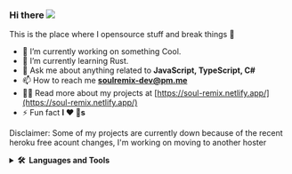 ### Hi there <a href="https://soul-remix.netlify.app/"><img src="https://media.giphy.com/media/hvRJCLFzcasrR4ia7z/giphy.gif" width="25px"></a>
This is the place where I opensource stuff and break things :rofl:

- 🔭 I’m currently working on something Cool.
- 🌱 I’m currently learning Rust.
- 💬 Ask me about anything related to **JavaScript, TypeScript, C#** 
- 📫 How to reach me **soulremix-dev@pm.me** 
- 👨‍💻 Read more about my projects at [https://soul-remix.netlify.app/](https://soul-remix.netlify.app/) 
- ⚡ Fun fact **I &#10084; &#128054;s**

Disclaimer: Some of my projects are currently down because of the recent heroku free acount changes, I'm working on moving to another hoster


<details>
  <summary><b>🛠️&nbsp;&nbsp;Languages&nbsp;and&nbsp;Tools</b></summary>
  <br>
  <p align="left">
    <a
      href="[https://developer.mozilla.org/en-US/docs/Web/JavaScript](https://learn.microsoft.com/en-us/dotnet/csharp/)"
      target="_blank"
      rel="noreferrer"
    >
      <img
        src="https://raw.githubusercontent.com/devicons/devicon/master/icons/csharp/csharp-original.svg"
        alt="C#"
        width="40"
        height="40"
      />
    </a>
    <a
      href="https://developer.mozilla.org/en-US/docs/Web/JavaScript"
      target="_blank"
      rel="noreferrer"
    >
      <img
        src="https://raw.githubusercontent.com/devicons/devicon/master/icons/javascript/javascript-original.svg"
        alt="javascript"
        width="40"
        height="40"
      />
    </a>
    <a href="https://www.typescriptlang.org/" target="_blank" rel="noreferrer">
      <img
        src="https://raw.githubusercontent.com/devicons/devicon/master/icons/typescript/typescript-original.svg"
        alt="typescript"
        width="40"
        height="40"
      />
    </a>
     <a href="https://www.java.com//" target="_blank" rel="noreferrer">
      <img
        src="https://raw.githubusercontent.com/devicons/devicon/master/icons/java/java-original-wordmark.svg"
        alt="Java"
        width="40"
        height="40"
      />
    </a>
    <a href="https://www.python.org" target="_blank" rel="noreferrer">
      <img
        src="https://raw.githubusercontent.com/devicons/devicon/master/icons/python/python-original.svg"
        alt="python"
        width="40"
        height="40"
      />
    </a>
     <a href="https://www.w3.org/html/" target="_blank" rel="noreferrer">
      <img
        src="https://raw.githubusercontent.com/devicons/devicon/master/icons/html5/html5-original-wordmark.svg"
        alt="html5"
        width="40"
        height="40"
      />
    </a>
    <a href="https://www.w3schools.com/css/" target="_blank" rel="noreferrer">
      <img
        src="https://raw.githubusercontent.com/devicons/devicon/master/icons/css3/css3-original-wordmark.svg"
        alt="css3"
        width="40"
        height="40"
      />
    </a>
  </p>

  <p>
    <a href="https://reactjs.org/" target="_blank" rel="noreferrer">
      <img
        src="https://raw.githubusercontent.com/devicons/devicon/master/icons/react/react-original-wordmark.svg"
        alt="react"
        width="40"
        height="40"
      />
    </a>
    <a href="https://reactnative.dev/" target="_blank" rel="noreferrer"> 
      <img 
        src="https://reactnative.dev/img/header_logo.svg" 
        alt="reactnative" 
        width="40" 
        height="40"
       /> 
    </a>
    <a href="https://redux.js.org" target="_blank" rel="noreferrer">
      <img
        src="https://raw.githubusercontent.com/devicons/devicon/master/icons/redux/redux-original.svg"
        alt="redux"
        width="40"
        height="40"
      />
    </a>
    <a href="https://nextjs.org/" target="_blank" rel="noreferrer">
      <img
        src="https://cdn.worldvectorlogo.com/logos/nextjs-2.svg"
        alt="nextjs"
        width="40"
        height="40"
      />
    </a>
    <a href="https://mui.com/" target="_blank" rel="noreferrer">
      <img
        src="https://raw.githubusercontent.com/devicons/devicon/2ae2a900d2f041da66e950e4d48052658d850630/icons/materialui/materialui-original.svg"
        alt="material-ui"
        width="40"
        height="40"
      />
    </a>
    <a href="https://tailwindcss.com/" target="_blank" rel="noreferrer">
      <img
        src="https://www.vectorlogo.zone/logos/tailwindcss/tailwindcss-icon.svg"
        alt="tailwind"
        width="40"
        height="40"
      />
    </a>
    <a href="https://jestjs.io" target="_blank" rel="noreferrer"> 
      <img 
        src="https://www.vectorlogo.zone/logos/jestjsio/jestjsio-icon.svg" 
        alt="jest" 
        width="40" 
        height="40"
      />
    </a>
  </p>
  <p>
     <a href="https://dotnet.microsoft.com/en-us/download" target="_blank" rel="noreferrer">
      <img
        src="https://raw.githubusercontent.com/devicons/devicon/master/icons/dotnetcore/dotnetcore-original.svg"
        alt=".Net"
        width="40"
        height="40"
      />
    </a>
    <a href="https://nodejs.org" target="_blank" rel="noreferrer">
      <img
        src="https://raw.githubusercontent.com/devicons/devicon/master/icons/nodejs/nodejs-original-wordmark.svg"
        alt="nodejs"
        width="40"
        height="40"
      />
    </a>
    <a href="https://expressjs.com" target="_blank" rel="noreferrer">
      <img
        src="https://raw.githubusercontent.com/devicons/devicon/master/icons/express/express-original-wordmark.svg"
        alt="express"
        width="40"
        height="40"
      />
    </a>
    <a href="https://nestjs.com/" target="_blank" rel="noreferrer">
      <img
        src="https://raw.githubusercontent.com/devicons/devicon/master/icons/nestjs/nestjs-plain.svg"
        alt="nestjs"
        width="40"
        height="40"
      />
    </a>
    <a href="https://www.postgresql.org" target="_blank" rel="noreferrer">
      <img
        src="https://raw.githubusercontent.com/devicons/devicon/master/icons/postgresql/postgresql-original-wordmark.svg"
        alt="postgresql"
        width="40"
        height="40"
      />
    </a>
    <a href="https://www.mongodb.com/" target="_blank" rel="noreferrer">
      <img
        src="https://raw.githubusercontent.com/devicons/devicon/master/icons/mongodb/mongodb-original-wordmark.svg"
        alt="mongodb"
        width="40"
        height="40"
      />
    </a>
     <a href="https://azure.microsoft.com/en-us/" target="_blank" rel="noreferrer">
      <img
        src="https://raw.githubusercontent.com/devicons/devicon/master/icons/azure/azure-original-wordmark.svg"
        alt="Azure"
        width="40"
        height="40"
      />
    </a>
     <a href="https://firebase.google.com/" target="_blank" rel="noreferrer">
      <img
        src="https://raw.githubusercontent.com/devicons/devicon/master/icons/firebase/firebase-plain-wordmark.svg"
        alt="Fire base"
        width="40"
        height="40"
      />
    </a>
  </p>
  <p>
    <a href="https://git-scm.com/" target="_blank" rel="noreferrer">
      <img
        src="https://www.vectorlogo.zone/logos/git-scm/git-scm-icon.svg"
        alt="git"
        width="40"
        height="40"
      />
    </a>
    <a href="https://webpack.js.org" target="_blank" rel="noreferrer">
      <img
        src="https://raw.githubusercontent.com/devicons/devicon/d00d0969292a6569d45b06d3f350f463a0107b0d/icons/webpack/webpack-original-wordmark.svg"
        alt="webpack"
        width="40"
        height="40"
      />
    </a>
    <a href="https://www.figma.com/" target="_blank" rel="noreferrer">
      <img
        src="https://www.vectorlogo.zone/logos/figma/figma-icon.svg"
        alt="figma"
        width="40"
        height="40"
      />
    </a>
    <a href="https://postman.com" target="_blank" rel="noreferrer">
      <img
        src="https://www.vectorlogo.zone/logos/getpostman/getpostman-icon.svg"
        alt="postman"
        width="40"
        height="40"
      />
    </a>
    <a href="https://www.linux.org/" target="_blank"> 
      <img 
        src="https://raw.githubusercontent.com/devicons/devicon/master/icons/linux/linux-original.svg" 
        alt="linux" 
        width="40" 
        height="40"
      /> 
    </a>
  </p>
</details>


